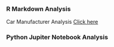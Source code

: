 <h3>R Markdown Analysis</h3>
<p1>Car Manufacturer Analysis</p1>
<a href="http://rpubs.com/atowey01/CarManufacturerHTML">Click here</a>
<br/>
<h3>Python Jupiter Notebook Analysis</h3>
